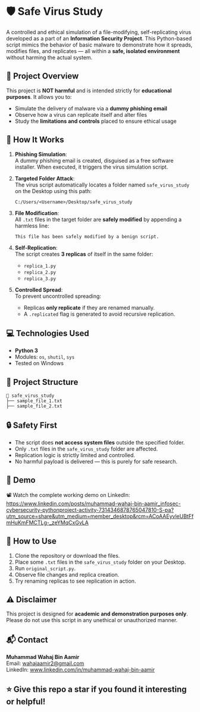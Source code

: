 # 🛡️ Safe Virus Study

A controlled and ethical simulation of a file-modifying, self-replicating virus developed as a part of an **Information Security Project**. This Python-based script mimics the behavior of basic malware to demonstrate how it spreads, modifies files, and replicates — all within a **safe, isolated environment** without harming the actual system.


## 📌 Project Overview

This project is **NOT harmful** and is intended strictly for **educational purposes**. It allows you to:
- Simulate the delivery of malware via a **dummy phishing email**
- Observe how a virus can replicate itself and alter files
- Study the **limitations and controls** placed to ensure ethical usage

## 🧪 How It Works

1. **Phishing Simulation**:  
   A dummy phishing email is created, disguised as a free software installer. When executed, it triggers the virus simulation script.

2. **Targeted Folder Attack**:  
   The virus script automatically locates a folder named `safe_virus_study` on the Desktop using this path:
   ```
   C:/Users/<Username>/Desktop/safe_virus_study
   ```

3. **File Modification**:  
   All `.txt` files in the target folder are **safely modified** by appending a harmless line:
   ```
   This file has been safely modified by a benign script.
   ```

4. **Self-Replication**:  
   The script creates **3 replicas** of itself in the same folder:
   - `replica_1.py`
   - `replica_2.py`
   - `replica_3.py`

5. **Controlled Spread**:  
   To prevent uncontrolled spreading:
   - Replicas **only replicate** if they are renamed manually.
   - A `.replicated` flag is generated to avoid recursive replication.

## 💻 Technologies Used

- **Python 3**
- Modules: `os`, `shutil`, `sys`
- Tested on Windows

## 📂 Project Structure

```
📁 safe_virus_study
├── sample_file_1.txt
├── sample_file_2.txt
```

## 🔒 Safety First

- The script does **not access system files** outside the specified folder.
- Only `.txt` files in the `safe_virus_study` folder are affected.
- Replication logic is strictly limited and controlled.
- No harmful payload is delivered — this is purely for safe research.

## 🎥 Demo

📽️ Watch the complete working demo on LinkedIn: https://www.linkedin.com/posts/muhammad-wahaj-bin-aamir_infosec-cybersecurity-pythonproject-activity-7314346878765047810-S-pa?utm_source=share&utm_medium=member_desktop&rcm=ACoAAEyvleUBtFfmHuKmFMCTLg-_zeYMqCxGvLA

## 📎 How to Use

1. Clone the repository or download the files.
2. Place some `.txt` files in the `safe_virus_study` folder on your Desktop.
3. Run `original_script.py`.
4. Observe file changes and replica creation.
5. Try renaming replicas to see replication in action.

## ⚠️ Disclaimer

This project is designed for **academic and demonstration purposes only**.  
Please do not use this script in any unethical or unauthorized manner.

## 📬 Contact

**Muhammad Wahaj Bin Aamir**  
Email: [wahajaamir2@gmail.com](mailto:wahajaamir2@gmail.com)  
LinkedIn: www.linkedin.com/in/muhammad-wahaj-bin-aamir

## ⭐ Give this repo a star if you found it interesting or helpful!
